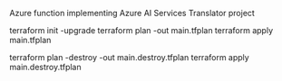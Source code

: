 Azure function implementing Azure AI Services Translator project

terraform init -upgrade
terraform plan -out main.tfplan
terraform apply main.tfplan

terraform plan -destroy -out main.destroy.tfplan
terraform apply main.destroy.tfplan
